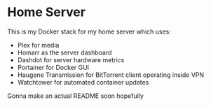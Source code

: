 # Home Server

This is my Docker stack for my home server which uses:

- Plex for media
- Homarr as the server dashboard
- Dashdot for server hardware metrics
- Portainer for Docker GUI
- Haugene Transmission for BitTorrent client operating inside VPN
- Watchtower for automated container updates

Gonna make an actual README soon hopefully
